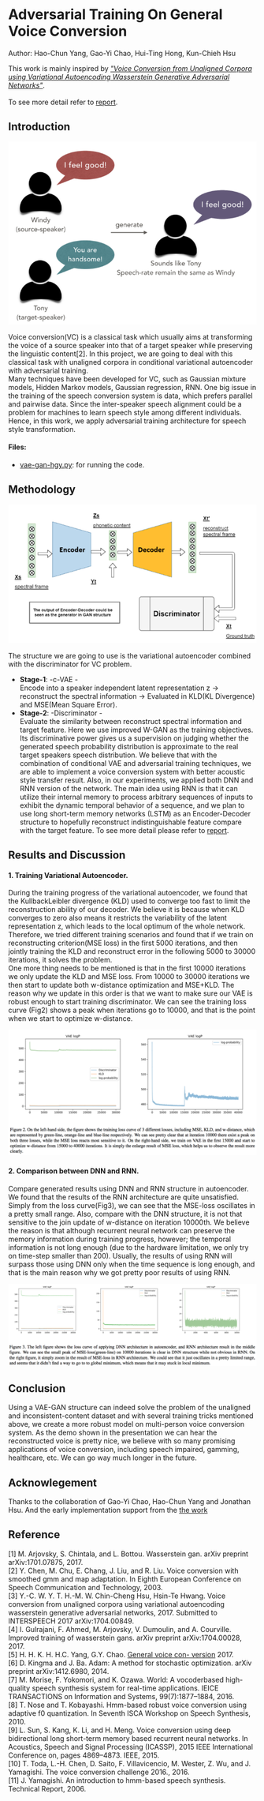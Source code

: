 # Adversarial Training On General Voice Conversion <span style="color:red"></span>
Author: Hao-Chun Yang, Gao-Yi Chao, Hui-Ting Hong, Kun-Chieh Hsu </br>

This work is mainly inspired by [*"Voice Conversion from Unaligned Corpora using Variational Autoencoding Wasserstein Generative Adversarial Networks"*](https://arxiv.org/abs/1704.00849). </br></br>To see more detail refer to [report](./report.pdf).


## Introduction

<p align="center"><img src = "./imgs/intro.png"></p>

Voice conversion(VC) is a classical task which usually aims at transforming the voice of a source speaker into that of a target speaker while preserving the linguistic content[2]. In this project, we are going to deal with this classical task with unaligned corpora in conditional variational autoencoder with adversarial training. </br>
Many techniques have been developed for VC, such as Gaussian mixture models, Hidden Markov models, Gaussian regression, RNN. One big issue in the training of the speech conversion system is data, which prefers parallel and pairwise data. Since the inter-speaker speech alignment could be a problem for machines to learn speech style among different individuals. Hence, in this work, we apply adversarial training architecture for speech style transformation. 

#### Files: </br>
* [vae-gan-hgy.py](./Scripts/vae-gan-hgy.py): for running the code.

## Methodology

<p align="center"><img src = "./imgs/metho.png"></p>

The structure we are going to use is the variational autoencoder combined with the discriminator for VC problem. </br>

* **Stage-1**: -c-VAE -</br>
Encode into a speaker independent latent representation z -> reconstruct the spectral information -> Evaluated in KLD(KL Divergence) and MSE(Mean Square Error).</br>
* **Stage-2**: -Discriminator -</br>
Evaluate the similarity between reconstruct spectral information and target feature. Here we use improved W-GAN as the training objectives. Its discriminative power gives us a supervision on judging whether the generated speech probability distribution is approximate to the real target speakers speech distribution. We believe that with the combination of conditional VAE and adversarial training techniques, we are able to implement a voice conversion system with better acoustic style transfer result. Also, in our experiments, we applied both DNN and RNN version of the network. The main idea using RNN is that it can utilize their internal memory to process arbitrary sequences of inputs to exhibit the dynamic temporal behavior of a sequence, and we plan to use long short-term memory networks (LSTM) as an Encoder-Decoder structure to hopefully reconstruct indistinguishable feature compare with the target feature. To see more detail please refer to [report](./report.pdf).

## Results and Discussion
#### 1. Training Variational Autoencoder.
During the training progress of the variational autoencoder, we found that the KullbackLeibler divergence (KLD) used to converge too fast to limit the reconstruction ability of our decoder. We believe it is because when KLD converges to zero also means it restricts the variability of the latent representation z, which leads to the local optimum of the whole network. Therefore, we tried different training scenarios and found that if we train on reconstructing criterion(MSE loss) in the first 5000 iterations, and then jointly training the KLD and reconstruct error in the following 5000 to 30000 iterations, it solves the problem. </br>
One more thing needs to be mentioned is that in the first 10000 iterations we only update the KLD and MSE loss. From 10000 to 30000 iterations we then start to update both w-distance optimization and MSE+KLD. The reason why we update in this order is that we want to make sure our VAE is robust enough to start training discriminator. We can see the training loss curve (Fig2) shows a peak when iterations go to 10000, and that is the point when we start to optimize w-distance.</br>

<p align="center"><img src = "./imgs/Fig2.png"></p>


#### 2. Comparison between DNN and RNN.
Compare generated results using DNN and RNN structure in autoencoder. We found that the results of the RNN architecture are quite unsatisfied. Simply from the loss curve(Fig3), we can see that the MSE-loss oscillates in a pretty small range. Also, compare with the DNN structure, it is not that sensitive to the join update of w-distance on iteration 10000th. We believe the reason is that although recurrent neural network can preserve the memory information during training progress, however; the temporal information is not long enough (due to the hardware limitation, we only try on time-step smaller than 200). Usually, the results of using RNN will surpass those using DNN only when the time sequence is long enough, and that is the main reason why we got pretty poor results of using RNN.  

<p align="center"><img src = "./imgs/Fig3.png"></p>


## Conclusion
Using a VAE-GAN structure can indeed solve the problem of the unaligned and inconsistent-content dataset and with several training tricks mentioned above,  we create a more robust model on multi-person voice conversion system. As the demo shown in the presentation we can hear the reconstructed voice is pretty nice, we believe with so many promising applications of voice conversion, including speech impaired, gamming, healthcare, etc. We can go way much longer in the future.

## Acknowlegement
Thanks to the collaboration of Gao-Yi Chao, Hao-Chun Yang and Jonathan Hsu. And the early implementation support from the [the work](https://arxiv.org/abs/1704.00849)

## Reference

[1] M. Arjovsky, S. Chintala, and L. Bottou. Wasserstein gan. arXiv preprint arXiv:1701.07875, 2017.</br>
[2] Y. Chen, M. Chu, E. Chang, J. Liu, and R. Liu. Voice conversion with smoothed gmm and map adaptation. In Eighth European Conference on Speech Communication and Technology, 2003.</br>
[3] Y.-C. W. Y. T. H.-M. W. Chin-Cheng Hsu, Hsin-Te Hwang. Voice conversion from unaligned corpora using variational autoencoding wasserstein generative adversarial networks, 2017. Submitted to INTERSPEECH 2017
arXiv:1704.00849.</br>
[4] I. Gulrajani, F. Ahmed, M. Arjovsky, V. Dumoulin, and
A. Courville. Improved training of wasserstein gans. arXiv
preprint arXiv:1704.00028, 2017.</br>
[5] H. H. K. H. H.C. Yang, G.Y. Chao. [General voice con-
version](https://github.com/w102060018w/Adversarial-General-Voice-Conversion) 2017.</br>
[6] D. Kingma and J. Ba. Adam: A method for stochastic optimization. arXiv preprint arXiv:1412.6980, 2014.</br>
[7] M. Morise, F. Yokomori, and K. Ozawa. World: A vocoderbased high-quality speech synthesis system for real-time applications. IEICE TRANSACTIONS on Information and Systems, 99(7):1877–1884, 2016.</br>
[8] T. Nose and T. Kobayashi. Hmm-based robust voice conversion using adaptive f0 quantization. In Seventh ISCA Workshop on Speech Synthesis, 2010.</br>
[9] L. Sun, S. Kang, K. Li, and H. Meng. Voice conversion using deep bidirectional long short-term memory based recurrent neural networks. In Acoustics, Speech and Signal Processing (ICASSP), 2015 IEEE International Conference on, pages 4869–4873. IEEE, 2015.</br>
[10] T. Toda, L.-H. Chen, D. Saito, F. Villavicencio, M. Wester, Z. Wu, and J. Yamagishi. The voice conversion challenge 2016., 2016.</br>
[11] J. Yamagishi. An introduction to hmm-based speech synthesis. Technical Report, 2006.</br>
